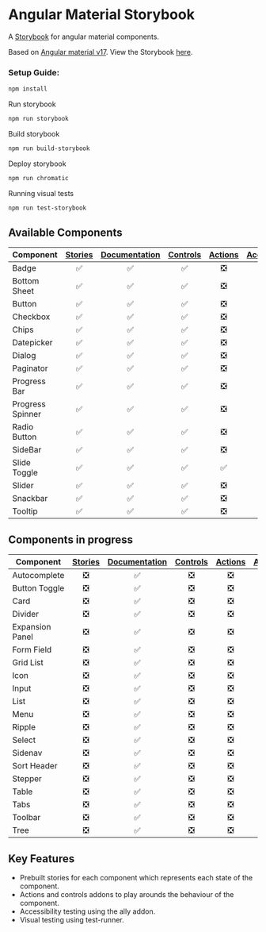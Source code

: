 # Angular Material Storybook
A [Storybook](https://storybook.js.org) for angular material components.

Based on [Angular material v17](https://material.angular.io/).
View the Storybook [here](https://vvs09.github.io/Storybookv7-angular-material/?path=/docs/overview-introduction--docs).

### Setup Guide:
```bash
npm install
```
Run storybook
```bash
npm run storybook
```
Build storybook
```bash
npm run build-storybook
```
Deploy storybook
```bash
npm run chromatic
```
Running visual tests
```bash
npm run test-storybook
```
## Available Components
Component | [Stories](https://storybook.js.org/docs/angular/get-started/whats-a-story) | [Documentation](https://storybook.js.org/docs/writing-docs/doc-blocks#available-blocks) | [Controls](https://storybook.js.org/docs/essentials/controls) | [Actions](https://storybook.js.org/docs/essentials/actions) | [Accessibility](https://storybook.js.org/docs/writing-tests/accessibility-testing)
---|:---:|:---:|:---:|:---:|:---:
Badge | :white_check_mark: | :white_check_mark: | :white_check_mark: | :negative_squared_cross_mark: | :white_check_mark:
Bottom Sheet | :white_check_mark: | :white_check_mark: | :white_check_mark: | :negative_squared_cross_mark: | :white_check_mark:
Button | :white_check_mark: | :white_check_mark: | :white_check_mark: | :negative_squared_cross_mark: | :white_check_mark:
Checkbox | :white_check_mark: | :white_check_mark: | :white_check_mark: | :negative_squared_cross_mark: | :white_check_mark:
Chips | :white_check_mark: | :white_check_mark: | :white_check_mark: | :negative_squared_cross_mark: | :white_check_mark:
Datepicker | :white_check_mark: | :white_check_mark: | :white_check_mark: | :negative_squared_cross_mark: | :white_check_mark:
Dialog | :white_check_mark: | :white_check_mark: | :white_check_mark: | :negative_squared_cross_mark: | :white_check_mark:
Paginator | :white_check_mark: | :white_check_mark: | :white_check_mark: | :negative_squared_cross_mark: | :white_check_mark:
Progress Bar | :white_check_mark: | :white_check_mark: | :white_check_mark: | :negative_squared_cross_mark: | :white_check_mark:
Progress Spinner | :white_check_mark: | :white_check_mark: | :white_check_mark: | :negative_squared_cross_mark: | :white_check_mark:
Radio Button | :white_check_mark: | :white_check_mark: | :white_check_mark: | :negative_squared_cross_mark: | :white_check_mark:
SideBar | :white_check_mark: | :white_check_mark: | :white_check_mark: | :negative_squared_cross_mark: | :white_check_mark:
Slide Toggle | :white_check_mark: | :white_check_mark: | :white_check_mark: | :white_check_mark: | :white_check_mark:
Slider | :white_check_mark: | :white_check_mark: | :white_check_mark: | :negative_squared_cross_mark: | :white_check_mark:
Snackbar | :white_check_mark: | :white_check_mark: | :white_check_mark: | :negative_squared_cross_mark: | :white_check_mark:
Tooltip | :white_check_mark: | :white_check_mark: | :white_check_mark: | :negative_squared_cross_mark: | :white_check_mark:

## Components in progress
Component | [Stories](https://storybook.js.org/docs/angular/get-started/whats-a-story) | [Documentation](https://storybook.js.org/docs/writing-docs/doc-blocks#available-blocks) | [Controls](https://storybook.js.org/docs/essentials/controls) | [Actions](https://storybook.js.org/docs/essentials/actions) | [Accessibility](https://storybook.js.org/docs/writing-tests/accessibility-testing)
---|:---:|:---:|:---:|:---:|:---:
| Autocomplete      | :negative_squared_cross_mark: | :white_check_mark: | :negative_squared_cross_mark: | :negative_squared_cross_mark: | :white_check_mark: |
| Button Toggle     | :negative_squared_cross_mark: | :white_check_mark: | :negative_squared_cross_mark: | :negative_squared_cross_mark: | :white_check_mark: |
| Card              | :negative_squared_cross_mark: | :white_check_mark: | :negative_squared_cross_mark: | :negative_squared_cross_mark: | :white_check_mark: |
| Divider           | :negative_squared_cross_mark: | :white_check_mark: | :negative_squared_cross_mark: | :negative_squared_cross_mark: | :white_check_mark: |
| Expansion Panel   | :negative_squared_cross_mark: | :white_check_mark: | :negative_squared_cross_mark: | :negative_squared_cross_mark: | :white_check_mark: |
| Form Field        | :negative_squared_cross_mark: | :white_check_mark: | :negative_squared_cross_mark: | :negative_squared_cross_mark: | :white_check_mark: |
| Grid List         | :negative_squared_cross_mark: | :white_check_mark: | :negative_squared_cross_mark: | :negative_squared_cross_mark: | :white_check_mark: |
| Icon              | :negative_squared_cross_mark: | :white_check_mark: | :negative_squared_cross_mark: | :negative_squared_cross_mark: | :white_check_mark: |
| Input             | :negative_squared_cross_mark: | :white_check_mark: | :negative_squared_cross_mark: | :negative_squared_cross_mark: | :white_check_mark: |
| List              | :negative_squared_cross_mark: | :white_check_mark: | :negative_squared_cross_mark: | :negative_squared_cross_mark: | :white_check_mark: |
| Menu              | :negative_squared_cross_mark: | :white_check_mark: | :negative_squared_cross_mark: | :negative_squared_cross_mark: | :white_check_mark: |
| Ripple            | :negative_squared_cross_mark: | :white_check_mark: | :negative_squared_cross_mark: | :negative_squared_cross_mark: | :white_check_mark: |
| Select            | :negative_squared_cross_mark: | :white_check_mark: | :negative_squared_cross_mark: | :negative_squared_cross_mark: | :white_check_mark: |
| Sidenav           | :negative_squared_cross_mark: | :white_check_mark: | :negative_squared_cross_mark: | :negative_squared_cross_mark: | :white_check_mark: |
| Sort Header       | :negative_squared_cross_mark: | :white_check_mark: | :negative_squared_cross_mark: | :negative_squared_cross_mark: | :white_check_mark: |
| Stepper           | :negative_squared_cross_mark: | :white_check_mark: | :negative_squared_cross_mark: | :negative_squared_cross_mark: | :white_check_mark: |
| Table             | :negative_squared_cross_mark: | :white_check_mark: | :negative_squared_cross_mark: | :negative_squared_cross_mark: | :white_check_mark: |
| Tabs              | :negative_squared_cross_mark: | :white_check_mark: | :negative_squared_cross_mark: | :negative_squared_cross_mark: | :white_check_mark: |
| Toolbar           | :negative_squared_cross_mark: | :white_check_mark: | :negative_squared_cross_mark: | :negative_squared_cross_mark: | :white_check_mark: |
| Tree              | :negative_squared_cross_mark: | :white_check_mark: | :negative_squared_cross_mark: | :negative_squared_cross_mark: | :white_check_mark: |

## Key Features
<ul>
  <li>Prebuilt stories for each component which represents each state of the component.</li> 
  <li>Actions and controls addons to play arounds the behaviour of the component.</li>
  <li>Accessibility testing using the ally addon.</li>
  <li>Visual testing using test-runner.</li>                                                                            
</ul>

